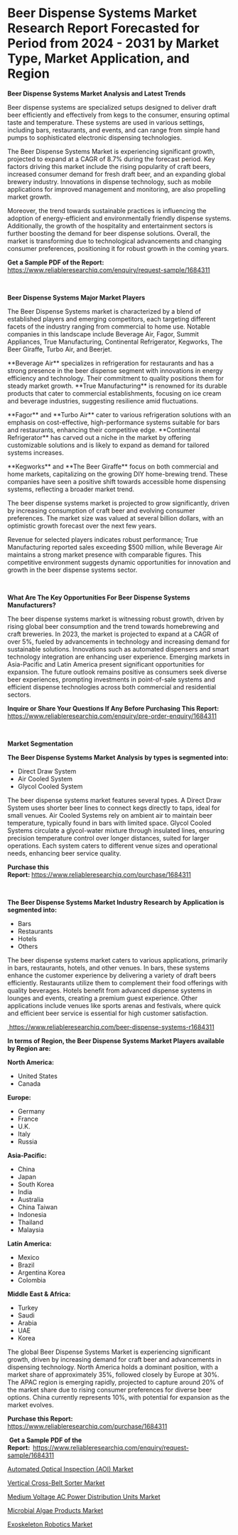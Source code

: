 <p><h1>Beer Dispense Systems Market Research Report Forecasted for Period from 2024 -  2031 by Market Type, Market Application, and Region</h1></p><p><strong>Beer Dispense Systems Market Analysis and Latest Trends</strong></p>
<p><p>Beer dispense systems are specialized setups designed to deliver draft beer efficiently and effectively from kegs to the consumer, ensuring optimal taste and temperature. These systems are used in various settings, including bars, restaurants, and events, and can range from simple hand pumps to sophisticated electronic dispensing technologies.</p><p>The Beer Dispense Systems Market is experiencing significant growth, projected to expand at a CAGR of 8.7% during the forecast period. Key factors driving this market include the rising popularity of craft beers, increased consumer demand for fresh draft beer, and an expanding global brewery industry. Innovations in dispense technology, such as mobile applications for improved management and monitoring, are also propelling market growth.</p><p>Moreover, the trend towards sustainable practices is influencing the adoption of energy-efficient and environmentally friendly dispense systems. Additionally, the growth of the hospitality and entertainment sectors is further boosting the demand for beer dispense solutions. Overall, the market is transforming due to technological advancements and changing consumer preferences, positioning it for robust growth in the coming years.</p></p>
<p><strong>Get a Sample PDF of the Report:&nbsp;</strong> <a href="https://www.reliableresearchiq.com/enquiry/request-sample/1684311?utm_campaign=1735&utm_medium=2&utm_source=Github&utm_content=ia&utm_term=15102024&utm_id=beer-dispense-systems">https://www.reliableresearchiq.com/enquiry/request-sample/1684311</a></p>
<p>&nbsp;</p>
<p><strong>Beer Dispense Systems Major Market Players</strong></p>
<p><p>The Beer Dispense Systems market is characterized by a blend of established players and emerging competitors, each targeting different facets of the industry ranging from commercial to home use. Notable companies in this landscape include Beverage Air, Fagor, Summit Appliances, True Manufacturing, Continental Refrigerator, Kegworks, The Beer Giraffe, Turbo Air, and Beerjet.</p><p>**Beverage Air** specializes in refrigeration for restaurants and has a strong presence in the beer dispense segment with innovations in energy efficiency and technology. Their commitment to quality positions them for steady market growth. **True Manufacturing** is renowned for its durable products that cater to commercial establishments, focusing on ice cream and beverage industries, suggesting resilience amid fluctuations.</p><p>**Fagor** and **Turbo Air** cater to various refrigeration solutions with an emphasis on cost-effective, high-performance systems suitable for bars and restaurants, enhancing their competitive edge. **Continental Refrigerator** has carved out a niche in the market by offering customizable solutions and is likely to expand as demand for tailored systems increases.</p><p>**Kegworks** and **The Beer Giraffe** focus on both commercial and home markets, capitalizing on the growing DIY home-brewing trend. These companies have seen a positive shift towards accessible home dispensing systems, reflecting a broader market trend.</p><p>The beer dispense systems market is projected to grow significantly, driven by increasing consumption of craft beer and evolving consumer preferences. The market size was valued at several billion dollars, with an optimistic growth forecast over the next few years.</p><p>Revenue for selected players indicates robust performance; True Manufacturing reported sales exceeding $500 million, while Beverage Air maintains a strong market presence with comparable figures. This competitive environment suggests dynamic opportunities for innovation and growth in the beer dispense systems sector.</p></p>
<p>&nbsp;</p>
<p><strong>What Are The Key Opportunities For Beer Dispense Systems Manufacturers?</strong></p>
<p><p>The beer dispense systems market is witnessing robust growth, driven by rising global beer consumption and the trend towards homebrewing and craft breweries. In 2023, the market is projected to expand at a CAGR of over 5%, fueled by advancements in technology and increasing demand for sustainable solutions. Innovations such as automated dispensers and smart technology integration are enhancing user experience. Emerging markets in Asia-Pacific and Latin America present significant opportunities for expansion. The future outlook remains positive as consumers seek diverse beer experiences, prompting investments in point-of-sale systems and efficient dispense technologies across both commercial and residential sectors.</p></p>
<p><strong>Inquire or Share Your Questions If Any Before Purchasing This Report:</strong> <a href="https://www.reliableresearchiq.com/enquiry/pre-order-enquiry/1684311?utm_campaign=1735&utm_medium=2&utm_source=Github&utm_content=ia&utm_term=15102024&utm_id=beer-dispense-systems">https://www.reliableresearchiq.com/enquiry/pre-order-enquiry/1684311</a></p>
<p>&nbsp;</p>
<p><strong>Market Segmentation</strong></p>
<p><strong>The Beer Dispense Systems Market Analysis by types is segmented into:</strong></p>
<p><ul><li>Direct Draw System</li><li>Air Cooled System</li><li>Glycol Cooled System</li></ul></p>
<p><p>The beer dispense systems market features several types. A Direct Draw System uses shorter beer lines to connect kegs directly to taps, ideal for small venues. Air Cooled Systems rely on ambient air to maintain beer temperature, typically found in bars with limited space. Glycol Cooled Systems circulate a glycol-water mixture through insulated lines, ensuring precision temperature control over longer distances, suited for larger operations. Each system caters to different venue sizes and operational needs, enhancing beer service quality.</p></p>
<p><strong>Purchase this Report:&nbsp;</strong><a href="https://www.reliableresearchiq.com/purchase/1684311?utm_campaign=1735&utm_medium=2&utm_source=Github&utm_content=ia&utm_term=15102024&utm_id=beer-dispense-systems">https://www.reliableresearchiq.com/purchase/1684311</a></p>
<p>&nbsp;</p>
<p><strong>The Beer Dispense Systems Market Industry Research by Application is segmented into:</strong></p>
<p><ul><li>Bars</li><li>Restaurants</li><li>Hotels</li><li>Others</li></ul></p>
<p><p>The beer dispense systems market caters to various applications, primarily in bars, restaurants, hotels, and other venues. In bars, these systems enhance the customer experience by delivering a variety of draft beers efficiently. Restaurants utilize them to complement their food offerings with quality beverages. Hotels benefit from advanced dispense systems in lounges and events, creating a premium guest experience. Other applications include venues like sports arenas and festivals, where quick and efficient beer service is essential for high customer satisfaction.</p></p>
<p><a href="https://www.reliableresearchiq.com/beer-dispense-systems-r1684311?utm_campaign=1735&utm_medium=2&utm_source=Github&utm_content=ia&utm_term=15102024&utm_id=beer-dispense-systems">&nbsp;https://www.reliableresearchiq.com/beer-dispense-systems-r1684311</a></p>
<p><strong>In terms of Region, the Beer Dispense Systems Market Players available by Region are:</strong></p>
<p>
    <p> <strong> North America: </strong>
        <ul>
            <li>United States</li>
            <li>Canada</li>
        </ul>
        </p> 
    <p> <strong> Europe: </strong>
        <ul>
            <li>Germany</li>
            <li>France</li>
            <li>U.K.</li>
            <li>Italy</li>
            <li>Russia</li>
        </ul>
        </p> 
    <p> <strong> Asia-Pacific: </strong>
        <ul>
            <li>China</li>
            <li>Japan</li>
            <li>South Korea</li>
            <li>India</li>
            <li>Australia</li>
            <li>China Taiwan</li>
            <li>Indonesia</li>
            <li>Thailand</li>
            <li>Malaysia</li>
        </ul>
        </p> 
    <p> <strong> Latin America: </strong>
        <ul>
            <li>Mexico</li>
            <li>Brazil</li>
            <li>Argentina Korea</li>
            <li>Colombia</li>
        </ul>
        </p> 
    <p> <strong> Middle East & Africa: </strong>
        <ul>
            <li>Turkey</li>
            <li>Saudi</li>
            <li>Arabia</li>
            <li>UAE</li>
            <li>Korea</li>
        </ul>
    </p>
    </p>
<p><p>The global Beer Dispense Systems Market is experiencing significant growth, driven by increasing demand for craft beer and advancements in dispensing technology. North America holds a dominant position, with a market share of approximately 35%, followed closely by Europe at 30%. The APAC region is emerging rapidly, projected to capture around 20% of the market share due to rising consumer preferences for diverse beer options. China currently represents 10%, with potential for expansion as the market evolves.</p></p>
<p><strong>Purchase this Report: </strong><a href="https://www.reliableresearchiq.com/purchase/1684311?utm_campaign=1735&utm_medium=2&utm_source=Github&utm_content=ia&utm_term=15102024&utm_id=beer-dispense-systems">https://www.reliableresearchiq.com/purchase/1684311</a></p>
<p>&nbsp;<strong>Get a Sample PDF of the Report:&nbsp;&nbsp;</strong><a href="https://www.reliableresearchiq.com/enquiry/request-sample/1684311?utm_campaign=1735&utm_medium=2&utm_source=Github&utm_content=ia&utm_term=15102024&utm_id=beer-dispense-systems">https://www.reliableresearchiq.com/enquiry/request-sample/1684311</a></p>
<p><strong></strong></p>
<p><p><a href="https://www.linkedin.com/pulse/insights-automated-optical-inspection-aoi-market-players-size-kdjhe?trk=public_post_embed_feed-article-content&utm_campaign=1735&utm_medium=2&utm_source=Github&utm_content=ia&utm_term=15102024&utm_id=beer-dispense-systems">Automated Optical Inspection (AOI) Market</a></p><p><a href="https://github.com/lawriesievelwij/Market-Research-Report-List-1/blob/main/vertical-cross-belt-sorter-market.md?utm_campaign=1735&utm_medium=2&utm_source=Github&utm_content=ia&utm_term=15102024&utm_id=beer-dispense-systems">Vertical Cross-Belt Sorter Market</a></p><p><a href="https://www.linkedin.com/pulse/market-forecasting-change-global-medium-voltage-ac-power-distribution-oyi4e?trk=public_post_embed_feed-article-content&utm_campaign=1735&utm_medium=2&utm_source=Github&utm_content=ia&utm_term=15102024&utm_id=beer-dispense-systems">Medium Voltage AC Power Distribution Units Market</a></p><p><a href="https://www.linkedin.com/pulse/microbial-algae-products-market-share-analysis-growth-trends-ukh0e?trk=public_post_embed_feed-article-content&utm_campaign=1735&utm_medium=2&utm_source=Github&utm_content=ia&utm_term=15102024&utm_id=beer-dispense-systems">Microbial Algae Products Market</a></p><p><a href="https://www.linkedin.com/pulse/exoskeleton-robotics-market-research-report-exploring-size-rvk8e?trk=public_post_embed_feed-article-content&utm_campaign=1735&utm_medium=2&utm_source=Github&utm_content=ia&utm_term=15102024&utm_id=beer-dispense-systems">Exoskeleton Robotics Market</a></p></p>